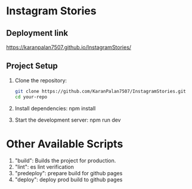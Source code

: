 
# Instagram Stories
## Deployment link
https://karanpalan7507.github.io/InstagramStories/

## Project Setup

1. Clone the repository:
   ```sh
   git clone https://github.com/KaranPalan7507/InstagramStories.git
   cd your-repo
   
2. Install dependencies: 
  npm install

3. Start the development server:
  npm run dev

# Other Available Scripts
1. "build": Builds the project for production.
2. "lint": es lint verification
3. "predeploy": prepare build for github pages
4. "deploy": deploy prod build to github pages


